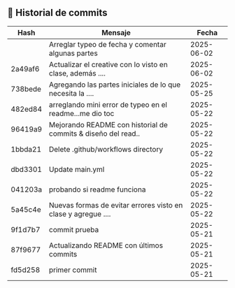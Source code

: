 ## 📜 Historial de commits

| Hash    | Mensaje                                                        | Fecha      |
|---------|----------------------------------------------------------------|------------|
|         | Arreglar typeo de fecha y comentar algunas partes              | 2025-06-02 |
| 2a49af6 | Actualizar el creative con lo visto en clase, además ....      | 2025-06-02 |
| 738bede | Agregando las partes iniciales de lo que necesita la ....      | 2025-05-25 |
| 482ed84 | arreglando mini error de typeo en el readme...me dio toc       | 2025-05-22 |
| 96419a9 | Mejorando README con historial de commits & diseño del read..  | 2025-05-22 |
| 1bbda21 | Delete .github/workflows directory                             | 2025-05-22 |
| dbd3301 | Update main.yml                                                | 2025-05-22 |
| 041203a | probando si readme funciona                                    | 2025-05-22 |
| 5a45c4e | Nuevas formas de evitar errores visto en clase y agregue ....  | 2025-05-22 |
| 9f1d7b7 | commit prueba                                                  | 2025-05-21 |
| 87f9677 | Actualizando README con últimos commits                        | 2025-05-21 |
| fd5d258 | primer commit                                                  | 2025-05-21 |
